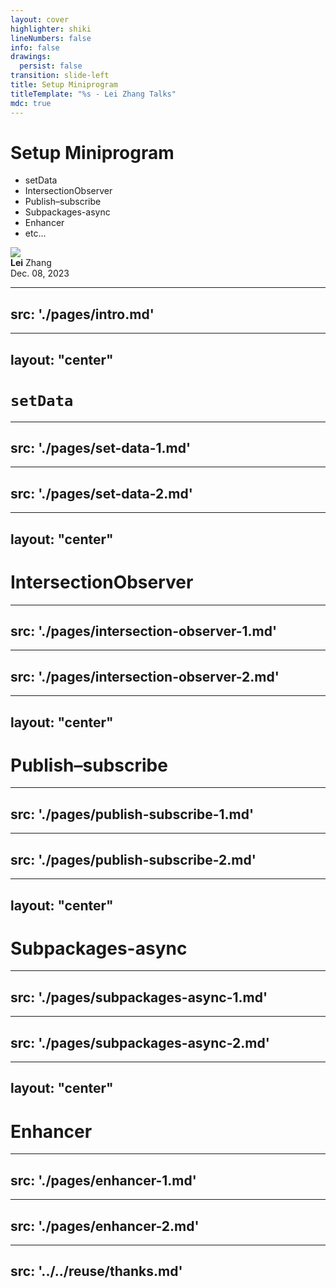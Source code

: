 ```yaml
---
layout: cover
highlighter: shiki
lineNumbers: false
info: false
drawings:
  persist: false
transition: slide-left
title: Setup Miniprogram
titleTemplate: "%s - Lei Zhang Talks"
mdc: true
---
```


# Setup Miniprogram

- setData
- IntersectionObserver
- Publish–subscribe
- Subpackages-async
- Enhancer
- etc...

<div class="abs-bl mx-14 my-12 flex items-center">
  <img src="https://www.lovchun.com/images/avatar.jpg" class="rounded-full h-8">
  <div class="ml-3 flex flex-col text-left">
    <div><b>Lei</b> Zhang</div>
    <div class="text-sm opacity-50">Dec. 08, 2023</div>
  </div>
</div>

---
src: './pages/intro.md'
---

---
layout: "center"
---

# `setData`

---
src: './pages/set-data-1.md'
---

---
src: './pages/set-data-2.md'
---

---
layout: "center"
---

# IntersectionObserver

---
src: './pages/intersection-observer-1.md'
---

---
src: './pages/intersection-observer-2.md'
---

---
layout: "center"
---

# Publish–subscribe

---
src: './pages/publish-subscribe-1.md'
---

---
src: './pages/publish-subscribe-2.md'
---

---
layout: "center"
---

# Subpackages-async

---
src: './pages/subpackages-async-1.md'
---

---
src: './pages/subpackages-async-2.md'
---

---
layout: "center"
---

# Enhancer

---
src: './pages/enhancer-1.md'
---

---
src: './pages/enhancer-2.md'
---

---
src: '../../reuse/thanks.md'
---